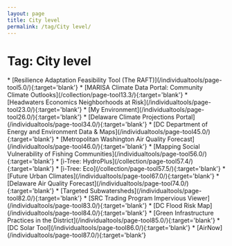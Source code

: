 ```yaml
---
layout: page
title: City level
permalink: /tag/City level/
---
```

<h1>Tag: City level</h1>
* [Resilience Adaptation Feasibility Tool (The RAFT)](/individualtools/page-tool5.0/){:target='blank'}
* [MARISA Climate Data Portal: Community Climate Outlooks](/collection/page-tool13.3/){:target='blank'}
* [Headwaters Economics Neighborhoods at Risk](/individualtools/page-tool23.0/){:target='blank'}
* [My Environment](/individualtools/page-tool26.0/){:target='blank'}
* [Delaware Climate Projections Portal](/individualtools/page-tool34.0/){:target='blank'}
* [DC Department of Energy and Environment Data & Maps](/individualtools/page-tool45.0/){:target='blank'}
* [Metropolitan Washington Air Quality Forecast](/individualtools/page-tool46.0/){:target='blank'}
* [Mapping Social Vulnerability of Fishing Communities](/individualtools/page-tool56.0/){:target='blank'}
* [i-Tree: HydroPlus](/collection/page-tool57.4/){:target='blank'}
* [i-Tree:  Eco](/collection/page-tool57.5/){:target='blank'}
* [Future Urban Climates](/individualtools/page-tool67.0/){:target='blank'}
* [Delaware Air Quality Forecast](/individualtools/page-tool74.0/){:target='blank'}
* [Targeted Subwatersheds](/individualtools/page-tool82.0/){:target='blank'}
* [SRC Trading Program Impervious Viewer](/individualtools/page-tool83.0/){:target='blank'}
* [DC Flood Risk Map](/individualtools/page-tool84.0/){:target='blank'}
* [Green Infrastructure Practices in the District](/individualtools/page-tool85.0/){:target='blank'}
* [DC Solar Tool](/individualtools/page-tool86.0/){:target='blank'}
* [AirNow](/individualtools/page-tool87.0/){:target='blank'}
